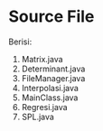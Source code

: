 # Source File

Berisi:
1. Matrix.java
2. Determinant.java
3. FileManager.java
4. Interpolasi.java
5. MainClass.java
6. Regresi.java
7. SPL.java